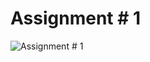 # Assignment # 1
![Assignment # 1](https://github.com/zaidkhan022/Assignment-1/assets/150169004/ac3ab5ad-bf46-491c-9ece-311edbb0a15a)
